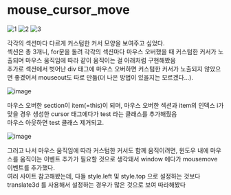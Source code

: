 # mouse_cursor_move

![1](https://user-images.githubusercontent.com/130326962/234475119-8e383556-08c3-4df9-918e-9f7c28ab3cf6.png)
![2](https://user-images.githubusercontent.com/130326962/234475125-4ee786b2-5d90-413e-81a7-fed7f38fc766.png)
![3](https://user-images.githubusercontent.com/130326962/234475128-b682354e-19cc-4fbb-a655-3c7b2ff42c1f.png)

각각의 섹션마다 다르게 커스텀한 커서 모양을 보여주고 싶었다.<br>
섹션은 총 3개니, for문을 돌려 각각의 섹션마다 마우스 오버했을 때 커스텀한 커서가 노출되며 마우스 움직임에 따라 같이 움직이는 걸 아래처럼 구현해봤음<br>
추가로 섹션에서 벗어난 div 태그에 마우스 오버하면 커스텀한 커서가 노출되지 않았으면 좋겠어서 mouseout도 따로 만듦(더 나은 방법이 있을지는 모르겠다...).

![image](https://user-images.githubusercontent.com/130326962/234475479-7dd1537d-f5f2-4d9b-b355-8ff831afc863.png)

마우스 오버한 section이  item(=this)이 되며, 마우스 오버한 섹션과 item의 인덱스 i가 맞을 경우 생성한 cursor 태그에다가 test 라는 클래스를 추가해줬음<br>
마우스 아웃하면 test 클래스 제거되고.

![image](https://user-images.githubusercontent.com/130326962/234475834-01d10866-edce-4524-8cf6-4775d3eefbbc.png)

그러고 나서 마우스 움직임에 따라 커스텀한 커서도 함께 움직이려면, 윈도우 내에 마우스를 움직이는 이벤트 추가가 필요할 것으로 생각돼서 window 에다가 mousemove 이벤트를 추가했다.<br>
여러 사이트 참고해봤는데, 다들 style.left 및 style.top 으로 설정하는 것보다 translate3d 를 사용해서 설정하는 경우가 많은 것으로 보여 따라해봤다
